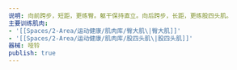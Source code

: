 ```yaml
---
说明: 向前跨步，短距，更练臀。躯干保持直立。向后跨步，长距，更练股四头肌。
主要训练肌肉:
- '[[Spaces/2-Area/运动健康/肌肉库/臀大肌\|臀大肌]]'
- '[[Spaces/2-Area/运动健康/肌肉库/股四头肌\|股四头肌]]'
器械: 哑铃
publish: true
---
```

